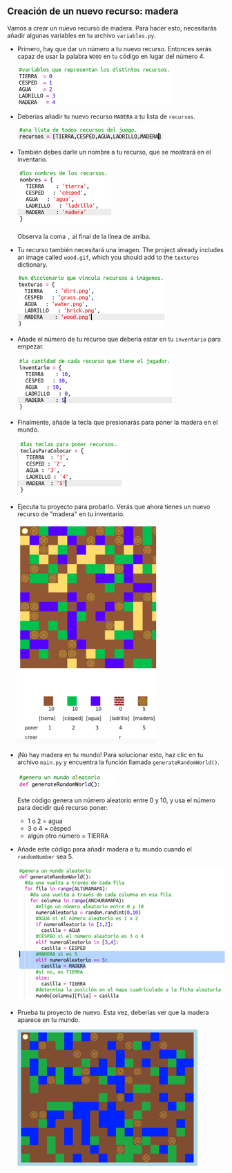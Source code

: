 ## Creación de un nuevo recurso: madera

Vamos a crear un nuevo recurso de madera. Para hacer esto, necesitarás añadir algunas variables en tu archivo `variables.py`.

+ Primero, hay que dar un número a tu nuevo recurso. Entonces serás capaz de usar la palabra `WOOD` en tu código en lugar del número 4.
    
    ![screenshot](images/craft-wood-const.png)

+ Deberías añadir tu nuevo recurso `MADERA` a tu lista de `recursos`.
    
    ![screenshot](images/craft-wood-resources.png)

+ También debes darle un nombre a tu recurso, que se mostrará en el inventario.
    
    ![screenshot](images/craft-wood-name.png)
    
    Observa la coma `,` al final de la línea de arriba.

+ Tu recurso también necesitará una imagen. The project already includes an image called `wood.gif`, which you should add to the `textures` dictionary.
    
    ![screenshot](images/craft-wood-texture.png)

+ Añade el número de tu recurso que debería estar en tu `inventario` para empezar.
    
    ![screenshot](images/craft-wood-inventory.png)

+ Finalmente, añade la tecla que presionarás para poner la madera en el mundo.
    
    ![screenshot](images/craft-wood-placekey.png)

+ Ejecuta tu proyecto para probarlo. Verás que ahora tienes un nuevo recurso de "madera" en tu inventario.
    
    ![screenshot](images/craft-wood-test.png)

+ ¡No hay madera en tu mundo! Para solucionar esto, haz clic en tu archivo `main.py` y encuentra la función llamada `generateRandomWorld()`.
    
    ![screenshot](images/craft-wood-random1.png)
    
    Este código genera un número aleatorio entre 0 y 10, y usa el número para decidir qué recurso poner:
    
    + 1 o 2 = agua
    + 3 o 4 = césped
    + algún otro número = TIERRA

+ Añade este código para añadir madera a tu mundo cuando el `randomNumber` sea 5.
    
    ![screenshot](images/craft-wood-random2.png)

+ Prueba tu proyecto de nuevo. Esta vez, deberías ver que la madera aparece en tu mundo.
    
    ![screenshot](images/craft-wood-test2.png)